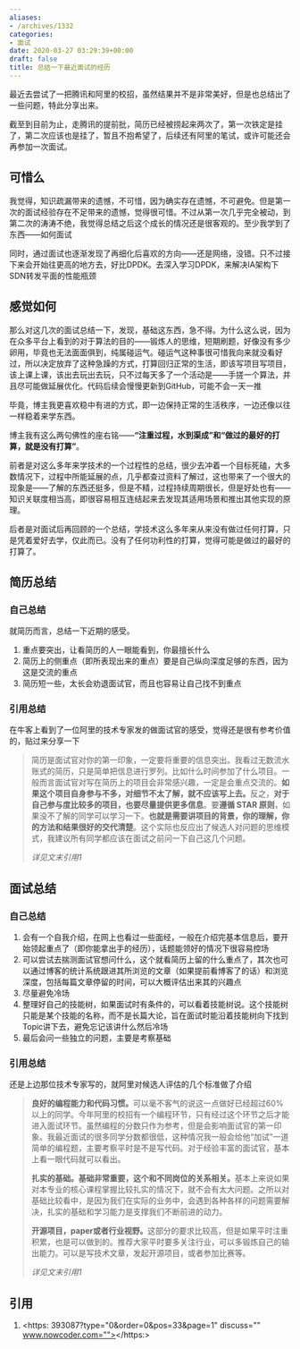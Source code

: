 ```yaml
---
aliases:
- /archives/1332
categories:
- 面试
date: 2020-03-27 03:29:39+00:00
draft: false
title: 总结一下最近面试的经历
---
```


最近去尝试了一把腾讯和阿里的校招，虽然结果并不是非常美好，但是也总结出了一些问题，特此分享出来。



截至到目前为止，走腾讯的提前批，简历已经被捞起来两次了，第一次铁定是挂了，第二次应该也是挂了，暂且不抱希望了，后续还有阿里的笔试，或许可能还会再参加一次面试。



## 可惜么

我觉得，知识疏漏带来的遗憾，不可惜，因为确实存在遗憾，不可避免。但是第一次的面试经验存在不足带来的遗憾，觉得很可惜。不过从第一次几乎完全被动，到第二次的涛涛不绝，我觉得总结之后这个成长的情况还是很客观的。至少我学到了东西——如何面试

同时，通过面试也逐渐发现了再细化后喜欢的方向——还是网络，没错。只不过接下来会开始往更高的地方去，好比DPDK。去深入学习DPDK，来解决IA架构下SDN转发平面的性能瓶颈

## 感觉如何

那么对这几次的面试总结一下，发现，基础这东西，急不得。为什么这么说，因为在众多平台上看到的对于算法的目的——锻炼人的思维，短期刷题，好像没有多少卵用，毕竟也无法面面俱到，纯属碰运气。碰运气这种事很可惜我向来就没看好过，所以决定放弃了这种急躁的方式，打算回归正常的生活，即该写项目写项目，该上课上课，该出去玩出去玩，只不过每天多了一个活动是——手搓一个算法，并且尽可能做延展优化。代码后续会慢慢更新到GitHub，可能不会一天一推

毕竟，博主我更喜欢稳中有进的方式，即一边保持正常的生活秩序，一边还像以往一样稳着来学东西。

博主我有这么两句佛性的座右铭——**“注重过程，水到渠成”**和**“做过的最好的打算，就是没有打算”**。

前者是对这么多年来学技术的一个过程性的总结，很少去冲着一个目标死磕，大多数情况下，过程中所能延展的点，几乎都查过资料了解过，这也带来了一个很大的现象是——了解的东西还挺多，但是不精，过程持续周期很长，但是好处也有——知识关联度相当高，即很容易相互连结起来去发现其适用场景和推出其他实现的原理。

后者是对面试后再回顾的一个总结，学技术这么多年来从来没有做过任何打算，只是凭着爱好去学，仅此而已。没有了任何功利性的打算，觉得可能是做过的最好的打算了。

## 简历总结

### 自己总结

就简历而言，总结一下近期的感受。

  1. 重点要突出，让看简历的人一眼能看到，你最擅长什么
  2. 简历上的侧重点（即所表现出来的重点）要是自己纵向深度足够的东西，因为这是交流的重点
  3. 简历短一些，太长会劝退面试官，而且也容易让自己找不到重点

### 引用总结

在牛客上看到了一位阿里的技术专家发的做面试官的感受，觉得还是很有参考价值的，贴过来分享一下

<blockquote class="wp-block-quote">
<p>
    简历是面试官对你的第一印象，一定要将重要的信息突出。我看过无数流水账式的简历，只是简单把信息进行罗列。比如什么时间参加了什么项目。一般而言面试官对写在简历上的项目会非常感兴趣，一定是会重点交流的。<strong>如果这个项目自身参与不多，对细节不太了解，就不应该写上去。</strong>反之，<strong>对于自己参与度比较多的项目，也要尽量提供更多信息</strong>。要<strong>遵循 STAR 原则</strong>，如果没不了解的同学可以学习一下。<strong>也就是需要讲项目的背景，你的理解，你的方法和结果很好的交代清楚</strong>。这个实际也反应出了候选人对问题的思维模式，我建议所有同学都应该在面试之前问一下自己这几个问题。
  </p>
<cite>详见文末引用1</cite>
</blockquote>

## 面试总结

### 自己总结

  1. 会有一个自我介绍，在网上也看过一些面经，一般在介绍完基本信息后，要开始领起重点了（即你能拿出手的经历），话题能领好的情况下很容易控场
  2. 可以尝试去揣测面试官想问什么，这个就看简历上留的什么重点了，其次也可以通过博客的统计系统跟进其所浏览的文章（如果提前看博客了的话）和浏览深度，包括每篇文章停留的时间，可以大概评估出来其的兴趣点
  3. 尽量避免冷场
  4. 整理好自己的技能树，如果面试时有条件的，可以看着技能树说。这个技能树只能是某个技能的名称，而不是长篇大论，旨在面试时能沿着技能树向下找到Topic讲下去，避免忘记该讲什么然后冷场
  5. 最后会问一些独立的问题，主要是考察基础

### 引用总结

还是上边那位技术专家写的，就阿里对候选人评估的几个标准做了介绍

<blockquote class="wp-block-quote">
<p>
<strong>良好的编程能力和代码习惯。</strong>可以毫不客气的说这一点做好已经超过60%以上的同学。今年阿里的校招有一个编程环节，只有经过这个环节之后才能进入面试环节。虽然编程的分数只作为参考，但是会影响面试官的第一印象。我最近面试的很多同学分数都很低，这种情况我一般会给他“加试”一道简单的编程题，主要考察平时是不是写代码。对于经验丰富的面试官，基本上看一眼代码就可以看出。
  </p>
<p>
<strong>扎实的基础。基础非常重要，这个和不同岗位的关系相关。</strong>基本上来说如果对本专业的核心课程掌握比较扎实的情况下，就不会有太大问题。之所以对基础比较看中，是因为我们在实际的业务中，会遇到各种各样的问题需要解决，扎实的基础和学习能力是支撑我们不断前进的动力。
  </p>
<p>
<strong>开源项目，paper或者行业视野。</strong>这部分的要求比较高，但是如果平时注重积累，也是可以做到的。推荐大家平时要多关注行业，可以多锻炼自己的输出能力。可以是写技术文章，发起开源项目，或者参加比赛等。
  </p>
<cite>详见文末引用1</cite>
</blockquote>

## 引用

  1. <https: 393087?type="0&amp;order=0&amp;pos=33&amp;page=1" discuss="" www.nowcoder.com=""></https:>